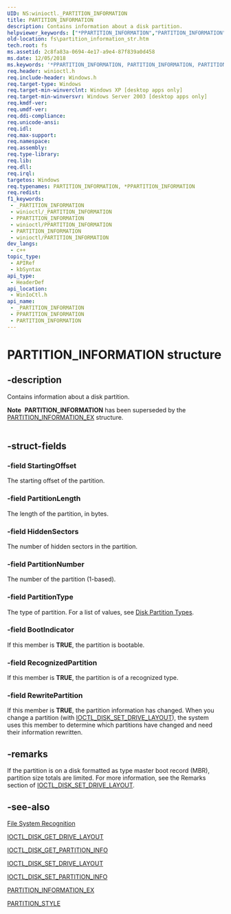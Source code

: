 ```yaml
---
UID: NS:winioctl._PARTITION_INFORMATION
title: PARTITION_INFORMATION
description: Contains information about a disk partition.
helpviewer_keywords: ["*PPARTITION_INFORMATION","PARTITION_INFORMATION","PARTITION_INFORMATION structure [Files]","PPARTITION_INFORMATION","PPARTITION_INFORMATION structure pointer [Files]","_win32_partition_information_str","base.partition_information_str","fs.partition_information_str","winioctl/PARTITION_INFORMATION","winioctl/PPARTITION_INFORMATION"]
old-location: fs\partition_information_str.htm
tech.root: fs
ms.assetid: 2c8fa83a-0694-4e17-a9e4-87f839a0d458
ms.date: 12/05/2018
ms.keywords: '*PPARTITION_INFORMATION, PARTITION_INFORMATION, PARTITION_INFORMATION structure [Files], PPARTITION_INFORMATION, PPARTITION_INFORMATION structure pointer [Files], _win32_partition_information_str, base.partition_information_str, fs.partition_information_str, winioctl/PARTITION_INFORMATION, winioctl/PPARTITION_INFORMATION'
req.header: winioctl.h
req.include-header: Windows.h
req.target-type: Windows
req.target-min-winverclnt: Windows XP [desktop apps only]
req.target-min-winversvr: Windows Server 2003 [desktop apps only]
req.kmdf-ver: 
req.umdf-ver: 
req.ddi-compliance: 
req.unicode-ansi: 
req.idl: 
req.max-support: 
req.namespace: 
req.assembly: 
req.type-library: 
req.lib: 
req.dll: 
req.irql: 
targetos: Windows
req.typenames: PARTITION_INFORMATION, *PPARTITION_INFORMATION
req.redist: 
f1_keywords:
 - _PARTITION_INFORMATION
 - winioctl/_PARTITION_INFORMATION
 - PPARTITION_INFORMATION
 - winioctl/PPARTITION_INFORMATION
 - PARTITION_INFORMATION
 - winioctl/PARTITION_INFORMATION
dev_langs:
 - c++
topic_type:
 - APIRef
 - kbSyntax
api_type:
 - HeaderDef
api_location:
 - WinIoCtl.h
api_name:
 - _PARTITION_INFORMATION
 - PPARTITION_INFORMATION
 - PARTITION_INFORMATION
---
```


# PARTITION_INFORMATION structure


## -description

Contains information about a disk partition.
<div class="alert"><b>Note</b>  <b>PARTITION_INFORMATION</b> has been superseded by the 
<a href="/windows/desktop/api/winioctl/ns-winioctl-partition_information_ex">PARTITION_INFORMATION_EX</a> structure.</div><div> </div>

## -struct-fields

### -field StartingOffset

The starting offset of the partition.

### -field PartitionLength

The length of the partition, in bytes.

### -field HiddenSectors

The number of hidden sectors in the partition.

### -field PartitionNumber

The number of the partition (1-based).

### -field PartitionType

The type of partition. For a list of values, see 
<a href="/windows/desktop/FileIO/disk-partition-types">Disk Partition Types</a>.

### -field BootIndicator

If this member is <b>TRUE</b>, the partition is bootable.

### -field RecognizedPartition

If this member is <b>TRUE</b>, the partition is of a recognized type.

### -field RewritePartition

If this member is <b>TRUE</b>, the partition information has changed. When you change a partition (with 
<a href="/windows/desktop/api/winioctl/ni-winioctl-ioctl_disk_set_drive_layout">IOCTL_DISK_SET_DRIVE_LAYOUT</a>), the system uses this member to determine which partitions have changed and need their information rewritten.

## -remarks

If the partition is on a disk formatted as type master boot record (MBR), partition size totals are limited. For more information, see the Remarks section of <a href="/windows/desktop/api/winioctl/ni-winioctl-ioctl_disk_set_drive_layout">IOCTL_DISK_SET_DRIVE_LAYOUT</a>.

## -see-also

<a href="/windows/desktop/FileIO/file-system-recognition">File System Recognition</a>



<a href="/windows/desktop/api/winioctl/ni-winioctl-ioctl_disk_get_drive_layout">IOCTL_DISK_GET_DRIVE_LAYOUT</a>



<a href="/windows/desktop/api/winioctl/ni-winioctl-ioctl_disk_get_partition_info">IOCTL_DISK_GET_PARTITION_INFO</a>



<a href="/windows/desktop/api/winioctl/ni-winioctl-ioctl_disk_set_drive_layout">IOCTL_DISK_SET_DRIVE_LAYOUT</a>



<a href="/windows/desktop/api/winioctl/ni-winioctl-ioctl_disk_set_partition_info">IOCTL_DISK_SET_PARTITION_INFO</a>



<a href="/windows/desktop/api/winioctl/ns-winioctl-partition_information_ex">PARTITION_INFORMATION_EX</a>



<a href="/windows/desktop/api/winioctl/ne-winioctl-partition_style">PARTITION_STYLE</a>

